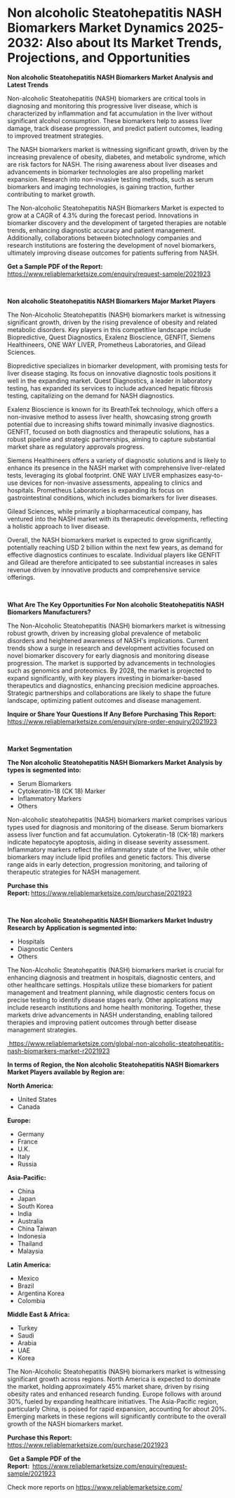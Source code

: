 <p><h1>Non alcoholic Steatohepatitis NASH Biomarkers Market Dynamics 2025-2032: Also about Its Market Trends, Projections, and Opportunities</h1></p><p><strong>Non alcoholic Steatohepatitis NASH Biomarkers Market Analysis and Latest Trends</strong></p>
<p><p>Non-alcoholic Steatohepatitis (NASH) biomarkers are critical tools in diagnosing and monitoring this progressive liver disease, which is characterized by inflammation and fat accumulation in the liver without significant alcohol consumption. These biomarkers help to assess liver damage, track disease progression, and predict patient outcomes, leading to improved treatment strategies. </p><p>The NASH biomarkers market is witnessing significant growth, driven by the increasing prevalence of obesity, diabetes, and metabolic syndrome, which are risk factors for NASH. The rising awareness about liver diseases and advancements in biomarker technologies are also propelling market expansion. Research into non-invasive testing methods, such as serum biomarkers and imaging technologies, is gaining traction, further contributing to market growth. </p><p>The Non-alcoholic Steatohepatitis NASH Biomarkers Market is expected to grow at a CAGR of 4.3% during the forecast period. Innovations in biomarker discovery and the development of targeted therapies are notable trends, enhancing diagnostic accuracy and patient management. Additionally, collaborations between biotechnology companies and research institutions are fostering the development of novel biomarkers, ultimately improving disease outcomes for patients suffering from NASH.</p></p>
<p><strong>Get a Sample PDF of the Report:&nbsp;</strong> <a href="https://www.reliablemarketsize.com/enquiry/request-sample/2021923?utm_campaign=1133&utm_medium=2&utm_source=Github&utm_content=ia&utm_term=04032025&utm_id=non-alcoholic-steatohepatitis-nash-biomarkers">https://www.reliablemarketsize.com/enquiry/request-sample/2021923</a></p>
<p>&nbsp;</p>
<p><strong>Non alcoholic Steatohepatitis NASH Biomarkers Major Market Players</strong></p>
<p><p>The Non-Alcoholic Steatohepatitis (NASH) biomarkers market is witnessing significant growth, driven by the rising prevalence of obesity and related metabolic disorders. Key players in this competitive landscape include Biopredictive, Quest Diagnostics, Exalenz Bioscience, GENFIT, Siemens Healthineers, ONE WAY LIVER, Prometheus Laboratories, and Gilead Sciences.</p><p>Biopredictive specializes in biomarker development, with promising tests for liver disease staging. Its focus on innovative diagnostic tools positions it well in the expanding market. Quest Diagnostics, a leader in laboratory testing, has expanded its services to include advanced hepatic fibrosis testing, capitalizing on the demand for NASH diagnostics.</p><p>Exalenz Bioscience is known for its BreathTek technology, which offers a non-invasive method to assess liver health, showcasing strong growth potential due to increasing shifts toward minimally invasive diagnostics. GENFIT, focused on both diagnostics and therapeutic solutions, has a robust pipeline and strategic partnerships, aiming to capture substantial market share as regulatory approvals progress.</p><p>Siemens Healthineers offers a variety of diagnostic solutions and is likely to enhance its presence in the NASH market with comprehensive liver-related tests, leveraging its global footprint. ONE WAY LIVER emphasizes easy-to-use devices for non-invasive assessments, appealing to clinics and hospitals. Prometheus Laboratories is expanding its focus on gastrointestinal conditions, which includes biomarkers for liver diseases.</p><p>Gilead Sciences, while primarily a biopharmaceutical company, has ventured into the NASH market with its therapeutic developments, reflecting a holistic approach to liver disease.</p><p>Overall, the NASH biomarkers market is expected to grow significantly, potentially reaching USD 2 billion within the next few years, as demand for effective diagnostics continues to escalate. Individual players like GENFIT and Gilead are therefore anticipated to see substantial increases in sales revenue driven by innovative products and comprehensive service offerings.</p></p>
<p>&nbsp;</p>
<p><strong>What Are The Key Opportunities For Non alcoholic Steatohepatitis NASH Biomarkers Manufacturers?</strong></p>
<p><p>The Non-Alcoholic Steatohepatitis (NASH) biomarkers market is witnessing robust growth, driven by increasing global prevalence of metabolic disorders and heightened awareness of NASH's implications. Current trends show a surge in research and development activities focused on novel biomarker discovery for early diagnosis and monitoring disease progression. The market is supported by advancements in technologies such as genomics and proteomics. By 2028, the market is projected to expand significantly, with key players investing in biomarker-based therapeutics and diagnostics, enhancing precision medicine approaches. Strategic partnerships and collaborations are likely to shape the future landscape, optimizing patient outcomes and disease management.</p></p>
<p><strong>Inquire or Share Your Questions If Any Before Purchasing This Report:</strong> <a href="https://www.reliablemarketsize.com/enquiry/pre-order-enquiry/2021923?utm_campaign=1133&utm_medium=2&utm_source=Github&utm_content=ia&utm_term=04032025&utm_id=non-alcoholic-steatohepatitis-nash-biomarkers">https://www.reliablemarketsize.com/enquiry/pre-order-enquiry/2021923</a></p>
<p>&nbsp;</p>
<p><strong>Market Segmentation</strong></p>
<p><strong>The Non alcoholic Steatohepatitis NASH Biomarkers Market Analysis by types is segmented into:</strong></p>
<p><ul><li>Serum Biomarkers</li><li>Cytokeratin-18 (CK 18) Marker</li><li>Inflammatory Markers</li><li>Others</li></ul></p>
<p><p>Non-alcoholic steatohepatitis (NASH) biomarkers market comprises various types used for diagnosis and monitoring of the disease. Serum biomarkers assess liver function and fat accumulation. Cytokeratin-18 (CK-18) markers indicate hepatocyte apoptosis, aiding in disease severity assessment. Inflammatory markers reflect the inflammatory state of the liver, while other biomarkers may include lipid profiles and genetic factors. This diverse range aids in early detection, progression monitoring, and tailoring of therapeutic strategies for NASH management.</p></p>
<p><strong>Purchase this Report:&nbsp;</strong><a href="https://www.reliablemarketsize.com/purchase/2021923?utm_campaign=1133&utm_medium=2&utm_source=Github&utm_content=ia&utm_term=04032025&utm_id=non-alcoholic-steatohepatitis-nash-biomarkers">https://www.reliablemarketsize.com/purchase/2021923</a></p>
<p>&nbsp;</p>
<p><strong>The Non alcoholic Steatohepatitis NASH Biomarkers Market Industry Research by Application is segmented into:</strong></p>
<p><ul><li>Hospitals</li><li>Diagnostic Centers</li><li>Others</li></ul></p>
<p><p>The Non-Alcoholic Steatohepatitis (NASH) biomarkers market is crucial for enhancing diagnosis and treatment in hospitals, diagnostic centers, and other healthcare settings. Hospitals utilize these biomarkers for patient management and treatment planning, while diagnostic centers focus on precise testing to identify disease stages early. Other applications may include research institutions and home health monitoring. Together, these markets drive advancements in NASH understanding, enabling tailored therapies and improving patient outcomes through better disease management strategies.</p></p>
<p><a href="https://www.reliablemarketsize.com/global-non-alcoholic-steatohepatitis-nash-biomarkers-market-r2021923?utm_campaign=1133&utm_medium=2&utm_source=Github&utm_content=ia&utm_term=04032025&utm_id=non-alcoholic-steatohepatitis-nash-biomarkers">&nbsp;https://www.reliablemarketsize.com/global-non-alcoholic-steatohepatitis-nash-biomarkers-market-r2021923</a></p>
<p><strong>In terms of Region, the Non alcoholic Steatohepatitis NASH Biomarkers Market Players available by Region are:</strong></p>
<p>
    <p> <strong> North America: </strong>
        <ul>
            <li>United States</li>
            <li>Canada</li>
        </ul>
        </p> 
    <p> <strong> Europe: </strong>
        <ul>
            <li>Germany</li>
            <li>France</li>
            <li>U.K.</li>
            <li>Italy</li>
            <li>Russia</li>
        </ul>
        </p> 
    <p> <strong> Asia-Pacific: </strong>
        <ul>
            <li>China</li>
            <li>Japan</li>
            <li>South Korea</li>
            <li>India</li>
            <li>Australia</li>
            <li>China Taiwan</li>
            <li>Indonesia</li>
            <li>Thailand</li>
            <li>Malaysia</li>
        </ul>
        </p> 
    <p> <strong> Latin America: </strong>
        <ul>
            <li>Mexico</li>
            <li>Brazil</li>
            <li>Argentina Korea</li>
            <li>Colombia</li>
        </ul>
        </p> 
    <p> <strong> Middle East & Africa: </strong>
        <ul>
            <li>Turkey</li>
            <li>Saudi</li>
            <li>Arabia</li>
            <li>UAE</li>
            <li>Korea</li>
        </ul>
    </p>
    </p>
<p><p>The Non-Alcoholic Steatohepatitis (NASH) biomarkers market is witnessing significant growth across regions. North America is expected to dominate the market, holding approximately 45% market share, driven by rising obesity rates and enhanced research funding. Europe follows with around 30%, fueled by expanding healthcare initiatives. The Asia-Pacific region, particularly China, is poised for rapid expansion, accounting for about 20%. Emerging markets in these regions will significantly contribute to the overall growth of the NASH biomarkers market.</p></p>
<p><strong>Purchase this Report: </strong><a href="https://www.reliablemarketsize.com/purchase/2021923?utm_campaign=1133&utm_medium=2&utm_source=Github&utm_content=ia&utm_term=04032025&utm_id=non-alcoholic-steatohepatitis-nash-biomarkers">https://www.reliablemarketsize.com/purchase/2021923</a></p>
<p>&nbsp;<strong>Get a Sample PDF of the Report:&nbsp;&nbsp;</strong><a href="https://www.reliablemarketsize.com/enquiry/request-sample/2021923?utm_campaign=1133&utm_medium=2&utm_source=Github&utm_content=ia&utm_term=04032025&utm_id=non-alcoholic-steatohepatitis-nash-biomarkers">https://www.reliablemarketsize.com/enquiry/request-sample/2021923</a></p>
<p><strong></strong></p>
<p>Check more reports on <a href="https://www.reliablemarketsize.com/?utm_campaign=1133&utm_medium=2&utm_source=Github&utm_content=ia&utm_term=04032025&utm_id=non-alcoholic-steatohepatitis-nash-biomarkers">https://www.reliablemarketsize.com/</a></p>